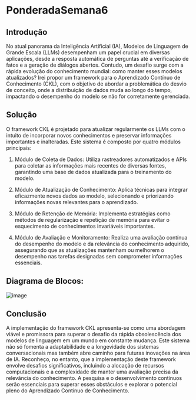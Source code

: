 # PonderadaSemana6


## Introdução

No atual panorama da Inteligência Artificial (IA), Modelos de Linguagem de Grande Escala (LLMs) desempenham um papel crucial em diversas aplicações, desde a resposta automática de perguntas até a verificação de fatos e a geração de diálogos abertos. Contudo, um desafio surge com a rápida evolução do conhecimento mundial: como manter esses modelos atualizados? Irei propor um framework para o Aprendizado Contínuo de Conhecimento (CKL), com o objetivo de abordar a problemática do desvio de conceito, onde a distribuição de dados muda ao longo do tempo, impactando o desempenho do modelo se não for corretamente gerenciada.

## Solução

O framework CKL é projetado para atualizar regularmente os LLMs com o intuito de incorporar novos conhecimentos e preservar informações importantes e inalteradas. Este sistema é composto por quatro módulos principais:

1. Módulo de Coleta de Dados: Utiliza rastreadores automatizados e APIs para coletar as informações mais recentes de diversas fontes, garantindo uma base de dados atualizada para o treinamento do modelo.

2. Módulo de Atualização de Conhecimento: Aplica técnicas para integrar eficazmente novos dados ao modelo, selecionando e priorizando informações novas relevantes para o aprendizado.

3. Módulo de Retenção de Memória: Implementa estratégias como métodos de regularização e repetição de memória para evitar o esquecimento de conhecimentos invariáveis importantes.

4. Módulo de Avaliação e Monitoramento: Realiza uma avaliação contínua do desempenho do modelo e da relevância do conhecimento adquirido, assegurando que as atualizações mantenham ou melhorem o desempenho nas tarefas designadas sem comprometer informações essenciais.

## Diagrama de Blocos:
![image](https://github.com/isarocha04/PonderadaSemana6/assets/99424901/a9cf1993-f3cb-4fab-ae43-402dc17fdfbb)




## Conclusão

A implementação do framework CKL apresenta-se como uma abordagem viável e promissora para superar o desafio da rápida obsolescência dos modelos de linguagem em um mundo em constante mudança. Este sistema não só fomenta a adaptabilidade e a longevidade dos sistemas conversacionais mas também abre caminho para futuras inovações na área de IA. Reconheço, no entanto, que a implementação deste framework envolve desafios significativos, incluindo a alocação de recursos computacionais e a complexidade de manter uma avaliação precisa da relevância do conhecimento. A pesquisa e o desenvolvimento contínuos serão essenciais para superar esses obstáculos e explorar o potencial pleno do Aprendizado Contínuo de Conhecimento.
